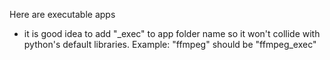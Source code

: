 Here are executable apps
-   it is good idea to add "_exec" to app folder name so it won't collide with
    python's default libraries. Example: "ffmpeg" should be "ffmpeg_exec"
